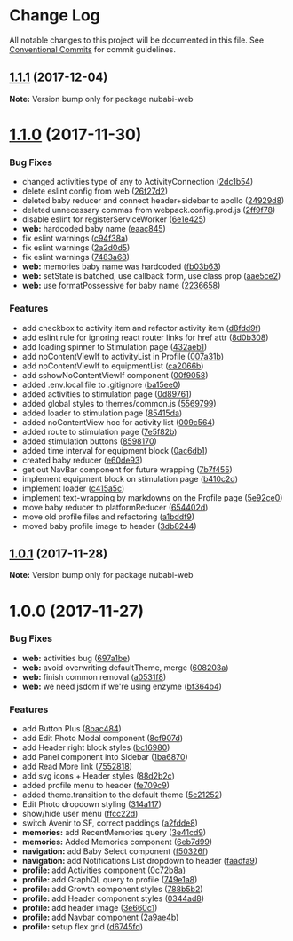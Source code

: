 # Change Log

All notable changes to this project will be documented in this file.
See [Conventional Commits](https://conventionalcommits.org) for commit guidelines.

<a name="1.1.1"></a>
## [1.1.1](https://gitlab.com/nubabi/mobile/compare/nubabi-web@1.1.0...nubabi-web@1.1.1) (2017-12-04)




**Note:** Version bump only for package nubabi-web

<a name="1.1.0"></a>
# [1.1.0](https://gitlab.com/nubabi/mobile/compare/nubabi-web@1.0.1...nubabi-web@1.1.0) (2017-11-30)


### Bug Fixes

* changed activities type of any to ActivityConnection ([2dc1b54](https://gitlab.com/nubabi/mobile/commit/2dc1b54))
* delete eslint config from web ([26f27d2](https://gitlab.com/nubabi/mobile/commit/26f27d2))
* deleted baby reducer and connect header+sidebar to apollo ([24929d8](https://gitlab.com/nubabi/mobile/commit/24929d8))
* deleted unnecessary commas from webpack.config.prod.js ([2ff9f78](https://gitlab.com/nubabi/mobile/commit/2ff9f78))
* disable eslint for registerServiceWorker ([6e1e425](https://gitlab.com/nubabi/mobile/commit/6e1e425))
* **web:** hardcoded baby name ([eaac845](https://gitlab.com/nubabi/mobile/commit/eaac845))
* fix eslint warnings ([c94f38a](https://gitlab.com/nubabi/mobile/commit/c94f38a))
* fix eslint warnings ([2a2d0d5](https://gitlab.com/nubabi/mobile/commit/2a2d0d5))
* fix eslint warnings ([7483a68](https://gitlab.com/nubabi/mobile/commit/7483a68))
* **web:** memories baby name was hardcoded ([fb03b63](https://gitlab.com/nubabi/mobile/commit/fb03b63))
* **web:** setState is batched, use callback form, use class prop ([aae5ce2](https://gitlab.com/nubabi/mobile/commit/aae5ce2))
* **web:** use formatPossessive for baby name ([2236658](https://gitlab.com/nubabi/mobile/commit/2236658))


### Features

* add checkbox to activity item and refactor activity item ([d8fdd9f](https://gitlab.com/nubabi/mobile/commit/d8fdd9f))
* add eslint rule for ignoring react router links for href attr ([8d0b308](https://gitlab.com/nubabi/mobile/commit/8d0b308))
* add loading spinner to Stimulation page ([432aeb1](https://gitlab.com/nubabi/mobile/commit/432aeb1))
* add noContentViewIf to activityList in Profile ([007a31b](https://gitlab.com/nubabi/mobile/commit/007a31b))
* add noContentViewIf to equipmentList ([ca2066b](https://gitlab.com/nubabi/mobile/commit/ca2066b))
* add sshowNoContentViewIf component ([00f9058](https://gitlab.com/nubabi/mobile/commit/00f9058))
* added .env.local file to .gitignore ([ba15ee0](https://gitlab.com/nubabi/mobile/commit/ba15ee0))
* added activities to stimulation page ([0d89761](https://gitlab.com/nubabi/mobile/commit/0d89761))
* added global styles to themes/common.js ([5569799](https://gitlab.com/nubabi/mobile/commit/5569799))
* added loader to stimulation page ([85415da](https://gitlab.com/nubabi/mobile/commit/85415da))
* added noContentView hoc for activity list ([009c564](https://gitlab.com/nubabi/mobile/commit/009c564))
* added route to stimulation page ([7e5f82b](https://gitlab.com/nubabi/mobile/commit/7e5f82b))
* added stimulation buttons ([8598170](https://gitlab.com/nubabi/mobile/commit/8598170))
* added time interval for equipment block ([0ac6db1](https://gitlab.com/nubabi/mobile/commit/0ac6db1))
* created baby reducer ([e60de93](https://gitlab.com/nubabi/mobile/commit/e60de93))
* get out NavBar component for future wrapping ([7b7f455](https://gitlab.com/nubabi/mobile/commit/7b7f455))
* implement equipment block on stimulation page ([b410c2d](https://gitlab.com/nubabi/mobile/commit/b410c2d))
* implement loader ([c415a5c](https://gitlab.com/nubabi/mobile/commit/c415a5c))
* implement text-wrapping by markdowns on the Profile page ([5e92ce0](https://gitlab.com/nubabi/mobile/commit/5e92ce0))
* move baby reducer to platformReducer ([654402d](https://gitlab.com/nubabi/mobile/commit/654402d))
* move old profile files and refactoring ([a1bddf9](https://gitlab.com/nubabi/mobile/commit/a1bddf9))
* moved baby profile image to header ([3db8244](https://gitlab.com/nubabi/mobile/commit/3db8244))




<a name="1.0.1"></a>
## [1.0.1](https://gitlab.com/nubabi/mobile/compare/nubabi-web@1.0.0...nubabi-web@1.0.1) (2017-11-28)




**Note:** Version bump only for package nubabi-web

<a name="1.0.0"></a>
# 1.0.0 (2017-11-27)


### Bug Fixes

* **web:** activities bug ([697a1be](https://gitlab.com/nubabi/mobile/commit/697a1be))
* **web:** avoid overwriting defaultTheme, merge ([608203a](https://gitlab.com/nubabi/mobile/commit/608203a))
* **web:** finish common removal ([a0531f8](https://gitlab.com/nubabi/mobile/commit/a0531f8))
* **web:** we need jsdom if we're using enzyme ([bf364b4](https://gitlab.com/nubabi/mobile/commit/bf364b4))


### Features

* add Button Plus ([8bac484](https://gitlab.com/nubabi/mobile/commit/8bac484))
* add Edit Photo Modal component ([8cf907d](https://gitlab.com/nubabi/mobile/commit/8cf907d))
* add Header right block styles ([bc16980](https://gitlab.com/nubabi/mobile/commit/bc16980))
* add Panel component into Sidebar ([1ba6870](https://gitlab.com/nubabi/mobile/commit/1ba6870))
* add Read More link ([7552818](https://gitlab.com/nubabi/mobile/commit/7552818))
* add svg icons + Header styles ([88d2b2c](https://gitlab.com/nubabi/mobile/commit/88d2b2c))
* added profile menu to header ([fe709c9](https://gitlab.com/nubabi/mobile/commit/fe709c9))
* added theme.transition to the default theme ([5c21252](https://gitlab.com/nubabi/mobile/commit/5c21252))
* Edit Photo dropdown styling ([314a117](https://gitlab.com/nubabi/mobile/commit/314a117))
* show/hide user menu ([ffcc22d](https://gitlab.com/nubabi/mobile/commit/ffcc22d))
* switch Avenir to SF, correct paddings ([a2fdde8](https://gitlab.com/nubabi/mobile/commit/a2fdde8))
* **memories:** add RecentMemories query ([3e41cd9](https://gitlab.com/nubabi/mobile/commit/3e41cd9))
* **memories:** Added Memories component ([6eb7d99](https://gitlab.com/nubabi/mobile/commit/6eb7d99))
* **navigation:** add Baby Select component ([f50326f](https://gitlab.com/nubabi/mobile/commit/f50326f))
* **navigation:** add Notifications List dropdown to header ([faadfa9](https://gitlab.com/nubabi/mobile/commit/faadfa9))
* **profile:** add Activities component ([0c72b8a](https://gitlab.com/nubabi/mobile/commit/0c72b8a))
* **profile:** add GraphQL query to profile ([749e1a8](https://gitlab.com/nubabi/mobile/commit/749e1a8))
* **profile:** add Growth component styles ([788b5b2](https://gitlab.com/nubabi/mobile/commit/788b5b2))
* **profile:** add Header component styles ([0344ad8](https://gitlab.com/nubabi/mobile/commit/0344ad8))
* **profile:** add header image ([3e660c1](https://gitlab.com/nubabi/mobile/commit/3e660c1))
* **profile:** add Navbar component ([2a9ae4b](https://gitlab.com/nubabi/mobile/commit/2a9ae4b))
* **profile:** setup flex grid ([d6745fd](https://gitlab.com/nubabi/mobile/commit/d6745fd))

